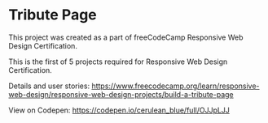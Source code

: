 # Tribute Page
This project was created as a part of freeCodeCamp Responsive Web Design Certification.

This is the first of 5 projects required for Responsive Web Design Certification. 

Details and user stories:
https://www.freecodecamp.org/learn/responsive-web-design/responsive-web-design-projects/build-a-tribute-page

View on Codepen: 
https://codepen.io/cerulean_blue/full/OJJpLJJ

